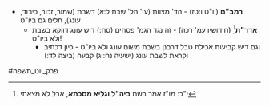 * **רמב"ם** (יו"ט ו:טז) - הד' מצוות (עי' הל' שבת ל:א) דשבת (שמור, זכור, כיבוד, עונג), חלים גם ביו"ט
	* **אדר"ת**[^1] (חידושיו עמ' רכה) - זה נגד הגמ' פסחים (סח:) דיש עונג דווקא בשבת ולא ביו"ט\!
		* וגם דיש קביעות אכילת טבל דרבנן בשבת משום עונג ולא ביו"ט - כיון דכתיב וקראת לשבת עונג (ישעיה נח:יג) קבעה (ביצה לד:)

#פרק_יוט_תשפה

[^1]: י"כ: מו"ז אמר בשם **ביה"ל וגליא מסכתא**, אבל לא מצאתי